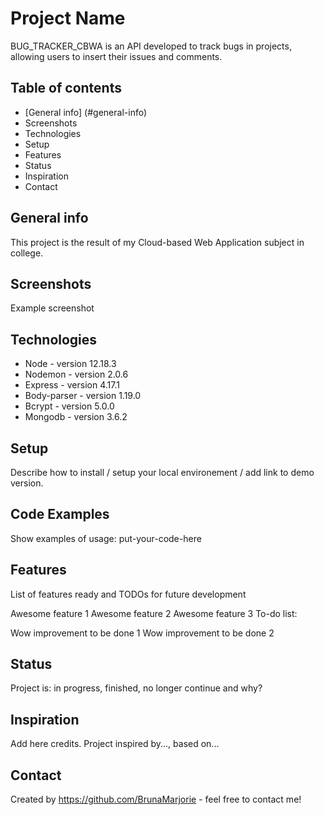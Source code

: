 # Project Name
BUG_TRACKER_CBWA is an API developed to track bugs in projects, allowing users to insert their issues and comments.

## Table of contents
* [General info] (#general-info)
* Screenshots
* Technologies
* Setup
* Features
* Status
* Inspiration
* Contact


## General info
This project is the result of my Cloud-based Web Application subject in college. 

## Screenshots
Example screenshot

## Technologies
* Node - version 12.18.3
* Nodemon - version 2.0.6
* Express - version 4.17.1
* Body-parser - version 1.19.0
* Bcrypt - version 5.0.0
* Mongodb - version 3.6.2   

## Setup
Describe how to install / setup your local environement / add link to demo version.

## Code Examples
Show examples of usage: put-your-code-here

## Features
List of features ready and TODOs for future development

Awesome feature 1
Awesome feature 2
Awesome feature 3
To-do list:

Wow improvement to be done 1
Wow improvement to be done 2

## Status
Project is: in progress, finished, no longer continue and why?

## Inspiration
Add here credits. Project inspired by..., based on...

## Contact
Created by https://github.com/BrunaMarjorie - feel free to contact me!